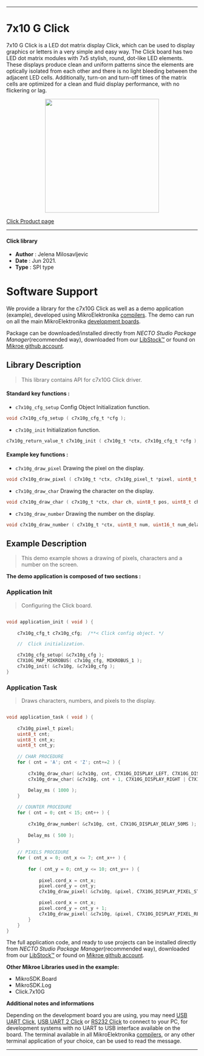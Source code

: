 
---
# 7x10 G Click

7x10 G Click is a LED dot matrix display Click, which can be used to display graphics or letters in a very simple and easy way. The Click board has two LED dot matrix modules with 7x5 stylish, round, dot-like LED elements. These displays produce clean and uniform patterns since the elements are optically isolated from each other and there is no light bleeding between the adjacent LED cells. Additionally, turn-on and turn-off times of the matrix cells are optimized for a clean and fluid display performance, with no flickering or lag.

<p align="center">
  <img src="https://download.mikroe.com/images/click_for_ide/7x10g_click.png" height=300px>
</p>

[Click Product page](https://www.mikroe.com/7x10-g-click)

---


#### Click library

- **Author**        : Jelena Milosavljevic
- **Date**          : Jun 2021.
- **Type**          : SPI type


# Software Support

We provide a library for the c7x10G Click
as well as a demo application (example), developed using MikroElektronika
[compilers](https://www.mikroe.com/necto-studio).
The demo can run on all the main MikroElektronika [development boards](https://www.mikroe.com/development-boards).

Package can be downloaded/installed directly from *NECTO Studio Package Manager*(recommended way), downloaded from our [LibStock&trade;](https://libstock.mikroe.com) or found on [Mikroe github account](https://github.com/MikroElektronika/mikrosdk_click_v2/tree/master/clicks).

## Library Description

> This library contains API for c7x10G Click driver.

#### Standard key functions :

- `c7x10g_cfg_setup` Config Object Initialization function.
```c
void c7x10g_cfg_setup ( c7x10g_cfg_t *cfg );
```

- `c7x10g_init` Initialization function.
```c
c7x10g_return_value_t c7x10g_init ( c7x10g_t *ctx, c7x10g_cfg_t *cfg );
```

#### Example key functions :

- `c7x10g_draw_pixel` Drawing the pixel on the display.
```c
void c7x10g_draw_pixel ( c7x10g_t *ctx, c7x10g_pixel_t *pixel, uint8_t mode, uint8_t px_delay );
```

- `c7x10g_draw_char` Drawing the character on the display.
```c
void c7x10g_draw_char ( c7x10g_t *ctx, char ch, uint8_t pos, uint8_t ch_delay );
```

- `c7x10g_draw_number` Drawing the number on the display.
```c
void c7x10g_draw_number ( c7x10g_t *ctx, uint8_t num, uint16_t num_delay );
```

## Example Description

> This demo example shows a drawing of pixels, characters and a number on the screen.

**The demo application is composed of two sections :**

### Application Init

> Configuring the Click board.

```c

void application_init ( void ) {
    
    c7x10g_cfg_t c7x10g_cfg;  /**< Click config object. */

    //  Click initialization.

    c7x10g_cfg_setup( &c7x10g_cfg );
    C7X10G_MAP_MIKROBUS( c7x10g_cfg, MIKROBUS_1 );
    c7x10g_init( &c7x10g, &c7x10g_cfg );
}

```

### Application Task

> Draws characters, numbers, and pixels to the display.

```c

void application_task ( void ) {
    
    c7x10g_pixel_t pixel;
    uint8_t cnt;
    uint8_t cnt_x;
    uint8_t cnt_y;
    
    // CHAR PROCEDURE
    for ( cnt = 'A'; cnt < 'Z'; cnt+=2 ) {
        
        c7x10g_draw_char( &c7x10g, cnt, C7X10G_DISPLAY_LEFT, C7X10G_DISPLAY_DELAY_50MS );
        c7x10g_draw_char( &c7x10g, cnt + 1, C7X10G_DISPLAY_RIGHT | C7X10G_DISPLAY_REFRESH, C7X10G_DISPLAY_DELAY_50MS );
       
        Delay_ms ( 1000 );
    }

    // COUNTER PROCEDURE
    for ( cnt = 0; cnt < 15; cnt++ ) {
        
        c7x10g_draw_number( &c7x10g, cnt, C7X10G_DISPLAY_DELAY_50MS );
        
        Delay_ms ( 500 );
    }
    
    // PIXELS PROCEDURE
    for ( cnt_x = 0; cnt_x <= 7; cnt_x++ ) {
        
        for ( cnt_y = 0; cnt_y <= 10; cnt_y++ ) {
            
            pixel.cord_x = cnt_x;
            pixel.cord_y = cnt_y;
            c7x10g_draw_pixel( &c7x10g, &pixel, C7X10G_DISPLAY_PIXEL_STORAGE, C7X10G_DISPLAY_DELAY_20MS );

            pixel.cord_x = cnt_x;
            pixel.cord_y = cnt_y + 1;
            c7x10g_draw_pixel( &c7x10g, &pixel, C7X10G_DISPLAY_PIXEL_REFRESH, C7X10G_DISPLAY_DELAY_20MS );
        }
    }
}

```

The full application code, and ready to use projects can be installed directly from *NECTO Studio Package Manager*(recommended way), downloaded from our [LibStock&trade;](https://libstock.mikroe.com) or found on [Mikroe github account](https://github.com/MikroElektronika/mikrosdk_click_v2/tree/master/clicks).

**Other Mikroe Libraries used in the example:**

- MikroSDK.Board
- MikroSDK.Log
- Click.7x10G

**Additional notes and informations**

Depending on the development board you are using, you may need
[USB UART Click](http://shop.mikroe.com/usb-uart-click),
[USB UART 2 Click](http://shop.mikroe.com/usb-uart-2-click) or
[RS232 Click](http://shop.mikroe.com/rs232-click) to connect to your PC, for
development systems with no UART to USB interface available on the board. The
terminal available in all MikroElektronika
[compilers](http://shop.mikroe.com/compilers), or any other terminal application
of your choice, can be used to read the message.

---
